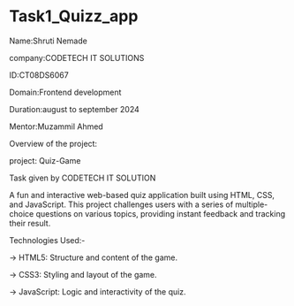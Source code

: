 # Task1_Quizz_app
Name:Shruti Nemade

company:CODETECH IT SOLUTIONS

ID:CT08DS6067

Domain:Frontend development

Duration:august to september 2024

Mentor:Muzammil Ahmed

Overview of the project:

project: Quiz-Game

Task given by CODETECH IT SOLUTION

A fun and interactive web-based quiz application built using HTML, CSS, and JavaScript. This project challenges users with a series of multiple-choice questions on various topics, providing instant feedback and tracking their result.

Technologies Used:-

-> HTML5: Structure and content of the game.

-> CSS3: Styling and layout of the game.

-> JavaScript: Logic and interactivity of the quiz.

